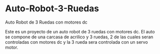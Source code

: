 # Auto-Robot-3-Ruedas
Auto Robot de 3 Ruedas con motores dc 

Este es un proyecto de un auto robot de 3 ruedas con motores dc. El auto se compone de una carcasa de acrilico y 3 ruedas, 2 de las cuales seran controladas con motores dc y la 3
rueda sera controlada con un servo motor.
